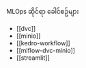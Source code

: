 MLOps ဆိုင်ရာ ခေါင်စဥ်များ

* [[dvc]]
* [[minio]]
* [[kedro-workflow]]
* [[mlflow-dvc-minio]]
* [[streamlit]]